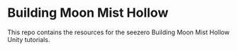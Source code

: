 ﻿# Building Moon Mist Hollow

This repo contains the resources for the seezero Building Moon Mist Hollow Unity tutorials.

